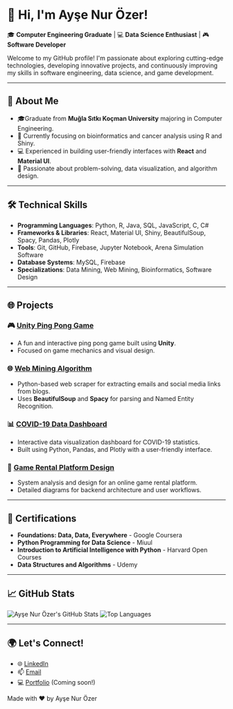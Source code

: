 # 👋 Hi, I'm Ayşe Nur Özer!

🎓 **Computer Engineering Graduate** | 💻 **Data Science Enthusiast** | 🎮 **Software Developer**

Welcome to my GitHub profile! I'm passionate about exploring cutting-edge technologies, developing innovative projects, and continuously improving my skills in software engineering, data science, and game development.

---

## 🌟 **About Me**

- 🎓Graduate from **Muğla Sıtkı Koçman University** majoring in Computer Engineering.
- 🌱 Currently focusing on bioinformatics and cancer analysis using R and Shiny.
- 💻 Experienced in building user-friendly interfaces with **React** and **Material UI**.
- 🧠 Passionate about problem-solving, data visualization, and algorithm design.

---

## 🛠️ **Technical Skills**

- **Programming Languages**: Python, R, Java, SQL, JavaScript, C, C#
- **Frameworks & Libraries**: React, Material UI, Shiny, BeautifulSoup, Spacy, Pandas, Plotly
- **Tools**: Git, GitHub, Firebase, Jupyter Notebook, Arena Simulation Software
- **Database Systems**: MySQL, Firebase
- **Specializations**: Data Mining, Web Mining, Bioinformatics, Software Design

---

## 🌐 **Projects**

### 🎮 [Unity Ping Pong Game](https://github.com/ozeraysenur/UnityPingPongGame)
- A fun and interactive ping pong game built using **Unity**.
- Focused on game mechanics and visual design.

### 🌐 [Web Mining Algorithm](https://github.com/ozeraysenur/WebMiningAlgorithm)
- Python-based web scraper for extracting emails and social media links from blogs.
- Uses **BeautifulSoup** and **Spacy** for parsing and Named Entity Recognition.

### 📊 [COVID-19 Data Dashboard](https://github.com/ozeraysenur/Covid19DataDashboard)
- Interactive data visualization dashboard for COVID-19 statistics.
- Built using Python, Pandas, and Plotly with a user-friendly interface.

### 🎥 [Game Rental Platform Design](https://github.com/ozeraysenur/RentaGame)
- System analysis and design for an online game rental platform.
- Detailed diagrams for backend architecture and user workflows.

---

## 📜 **Certifications**

- **Foundations: Data, Data, Everywhere** - Google Coursera
- **Python Programming for Data Science** - Miuul
- **Introduction to Artificial Intelligence with Python** - Harvard Open Courses
- **Data Structures and Algorithms** - Udemy

---

## 📈 **GitHub Stats**

![Ayşe Nur Özer's GitHub Stats](https://github-readme-stats.vercel.app/api?username=ozeraysenur&show_icons=true&theme=radical)
![Top Languages](https://github-readme-stats.vercel.app/api/top-langs/?username=ozeraysenur&layout=compact&theme=radical)

---

## 🌍 **Let's Connect!**

- 🌐 [LinkedIn](https://linkedin.com/in/ayse-nur-ozer)
- 📫 [Email](mailto:ozeraysenur24@gmail.com)
- 💻 [Portfolio](#) (Coming soon!)

Made with ❤️ by Ayşe Nur Özer
